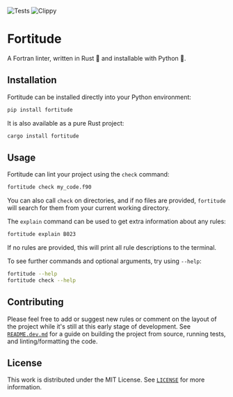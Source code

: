 ![Tests](https://github.com/PlasmaFAIR/fortitude/actions/workflows/test.yml/badge.svg)
![Clippy](https://github.com/PlasmaFAIR/fortitude/actions/workflows/clippy.yml/badge.svg)

# Fortitude

A Fortran linter, written in Rust :crab: and installable with Python :snake:.

## Installation

Fortitude can be installed directly into your Python environment:

```bash
pip install fortitude
```

It is also available as a pure Rust project:

```bash
cargo install fortitude
```

## Usage

Fortitude can lint your project using the `check` command:

```bash
fortitude check my_code.f90
```

You can also call `check` on directories, and if no files are provided, `fortitude` will
search for them from your current working directory.

The `explain` command can be used to get extra information about any rules:

```bash
fortitude explain B023
```

If no rules are provided, this will print all rule descriptions to the terminal.

To see further commands and optional arguments, try using `--help`:

```bash
fortitude --help
fortitude check --help
```

## Contributing

Please feel free to add or suggest new rules or comment on the layout of the project
while it's still at this early stage of development. See
[`README.dev.md`](README.dev.md) for a guide on building the project from source,
running tests, and linting/formatting the code.

## License

This work is distributed under the MIT License. See [`LICENSE`](LICENSE) for more
information.
